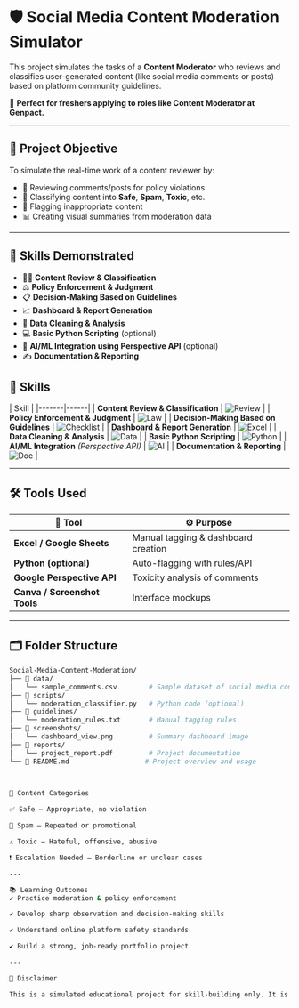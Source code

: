 # 🛡️ Social Media Content Moderation Simulator

This project simulates the tasks of a **Content Moderator** who reviews and classifies user-generated content (like social media comments or posts) based on platform community guidelines.

🎯 **Perfect for freshers applying to roles like Content Moderator at Genpact.**

---

## 📌 Project Objective

To simulate the real-time work of a content reviewer by:
- 🔎 Reviewing comments/posts for policy violations
- 🧠 Classifying content into **Safe**, **Spam**, **Toxic**, etc.
- 🚩 Flagging inappropriate content
- 📊 Creating visual summaries from moderation data

---

## 🧠 Skills Demonstrated

- 🕵️‍♂️ **Content Review & Classification**
- ⚖️ **Policy Enforcement & Judgment**
- 📋 **Decision-Making Based on Guidelines**
- 📈 **Dashboard & Report Generation**
- 🧮 **Data Cleaning & Analysis**
- 💻 **Basic Python Scripting** (optional)
- 🤖 **AI/ML Integration using Perspective API** (optional)
- ✍️ **Documentation & Reporting**

## 🧠 Skills

| Skill |
|-------|------|
| **Content Review & Classification** | ![Review](https://img.icons8.com/fluency/24/clipboard.png) |
| **Policy Enforcement & Judgment** | ![Law](https://img.icons8.com/color/24/law.png) |
| **Decision-Making Based on Guidelines** | ![Checklist](https://img.icons8.com/color/24/checklist--v1.png) |
| **Dashboard & Report Generation** | ![Excel](https://img.icons8.com/color/24/microsoft-excel-2019.png) |
| **Data Cleaning & Analysis** | ![Data](https://img.icons8.com/office/24/data.png) |
| **Basic Python Scripting** | ![Python](https://img.icons8.com/color/24/python--v1.png) |
| **AI/ML Integration** *(Perspective API)* | ![AI](https://img.icons8.com/external-flat-juicy-fish/24/external-ai-artificial-intelligence-flat-flat-juicy-fish.png) |
| **Documentation & Reporting** | ![Doc](https://img.icons8.com/color/24/ms-word.png) |

---

## 🛠️ Tools Used

| 🧰 Tool | ⚙️ Purpose |
|--------|------------|
| **Excel / Google Sheets** | Manual tagging & dashboard creation |
| **Python (optional)** | Auto-flagging with rules/API |
| **Google Perspective API** | Toxicity analysis of comments |
| **Canva / Screenshot Tools** | Interface mockups |

---

## 🗂️ Folder Structure

```bash
Social-Media-Content-Moderation/
├── 📁 data/
│   └── sample_comments.csv        # Sample dataset of social media comments
├── 📁 scripts/
│   └── moderation_classifier.py   # Python code (optional)
├── 📁 guidelines/
│   └── moderation_rules.txt       # Manual tagging rules
├── 📁 screenshots/
│   └── dashboard_view.png         # Summary dashboard image
├── 📁 reports/
│   └── project_report.pdf         # Project documentation
└── 📄 README.md                   # Project overview and usage

---

🧠 Content Categories

✅ Safe – Appropriate, no violation

🚫 Spam – Repeated or promotional

⚠️ Toxic – Hateful, offensive, abusive

❗ Escalation Needed – Borderline or unclear cases

---

📚 Learning Outcomes
✔️ Practice moderation & policy enforcement

✔️ Develop sharp observation and decision-making skills

✔️ Understand online platform safety standards

✔️ Build a strong, job-ready portfolio project

---

📎 Disclaimer

This is a simulated educational project for skill-building only. It is not associated with any real platform or company.
